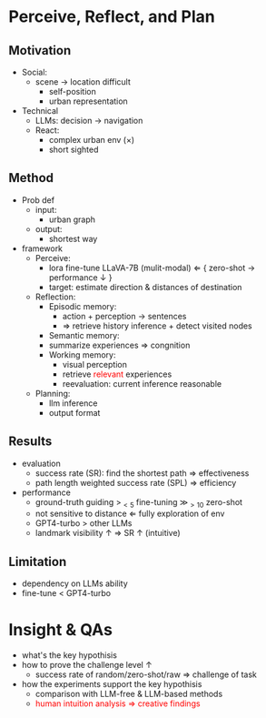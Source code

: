# Perceive, Reflect, and Plan

## Motivation

- Social:
  - scene $\rightarrow$ location difficult
    - self-position
    - urban representation
- Technical
  - LLMs: decision $\rightarrow$ navigation
  - React: 
    - complex urban env (×)
    - short sighted

## Method
- Prob def
  - input:
    - urban graph
  - output:
    - shortest way
- framework
  - Perceive:
    - lora fine-tune LLaVA-7B (mulit-modal) $\Leftarrow$ { zero-shot $\rightarrow$ performance $\downarrow$ }
    - target: estimate direction & distances of destination
  - Reflection:
    - Episodic memory: 
      - action + perception $\rightarrow$ sentences
      - $\Rightarrow$ retrieve history inference + detect visited nodes
    - Semantic memory:
    -  summarize experiences $\Rightarrow$  congnition
    - Working memory:
      - visual perception
      - retrieve <font color=red>relevant</font> experiences
      - reevaluation: current inference reasonable
  - Planning:
    - llm inference
    - output format

## Results
 - evaluation
   - success rate (SR): find the shortest path $\Rightarrow$ effectiveness
   - path length weighted success rate (SPL) $\Rightarrow$ efficiency
 -  performance
    - ground-truth guiding $>_{<5}$ fine-tuning $\gg_{>10}$ zero-shot
    - not sensitive to distance $\Leftarrow$ fully exploration of env
    - GPT4-turbo > other LLMs
    - landmark visibility $\uparrow$ $\Rightarrow$ SR $\uparrow$ (intuitive)

## Limitation
 - dependency on LLMs ability
  - fine-tune $<$ GPT4-turbo


# Insight & QAs
 - what's the key hypothisis
 - how to prove the challenge level $\uparrow$
   - success rate of random/zero-shot/raw $\Rightarrow$ challenge of task
 - how the experiments support the key hypothisis
   - comparison with LLM-free & LLM-based methods
   - <font color=red>human intuition analysis $\Rightarrow$ creative findings</font>
